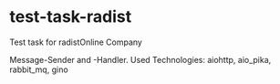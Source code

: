 # test-task-radist
Test task for radistOnline Company

Message-Sender and -Handler. Used Technologies: aiohttp, aio_pika, rabbit_mq, gino
